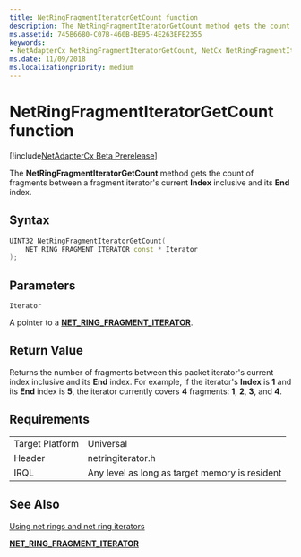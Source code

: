 ```yaml
---
title: NetRingFragmentIteratorGetCount function
description: The NetRingFragmentIteratorGetCount method gets the count of fragments between a fragment iterator's current Index inclusive and its End index.
ms.assetid: 745B6680-C07B-460B-BE95-4E263EFE2355
keywords:
- NetAdapterCx NetRingFragmentIteratorGetCount, NetCx NetRingFragmentIteratorGetCount
ms.date: 11/09/2018
ms.localizationpriority: medium
---
```


# NetRingFragmentIteratorGetCount function

[!include[NetAdapterCx Beta Prerelease](../netcx-beta-prerelease.md)]

The **NetRingFragmentIteratorGetCount** method gets the count of fragments between a fragment iterator's current **Index** inclusive and its **End** index.

## Syntax

```cpp
UINT32 NetRingFragmentIteratorGetCount(
    NET_RING_FRAGMENT_ITERATOR const * Iterator
);
```

## Parameters

`Iterator`

A pointer to a [**NET_RING_FRAGMENT_ITERATOR**](net-ring-fragment-iterator.md).

## Return Value

Returns the number of fragments between this packet iterator's current index inclusive and its **End** index. For example, if the iterator's **Index** is **1** and its **End** index is **5**, the iterator currently covers **4** fragments: **1**, **2**, **3**, and **4**.

## Requirements

|  |  |
| --- | --- |
| Target Platform | Universal |
| Header | netringiterator.h |
| IRQL | Any level as long as target memory is resident |

## See Also

[Using net rings and net ring iterators](using-net-rings-and-net-ring-iterators.md)

[**NET_RING_FRAGMENT_ITERATOR**](net-ring-fragment-iterator.md)